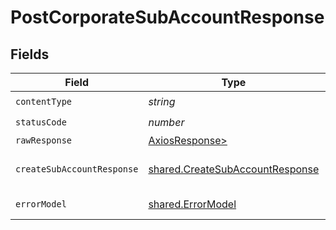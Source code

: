 # PostCorporateSubAccountResponse


## Fields

| Field                                                                              | Type                                                                               | Required                                                                           | Description                                                                        |
| ---------------------------------------------------------------------------------- | ---------------------------------------------------------------------------------- | ---------------------------------------------------------------------------------- | ---------------------------------------------------------------------------------- |
| `contentType`                                                                      | *string*                                                                           | :heavy_check_mark:                                                                 | N/A                                                                                |
| `statusCode`                                                                       | *number*                                                                           | :heavy_check_mark:                                                                 | N/A                                                                                |
| `rawResponse`                                                                      | [AxiosResponse>](https://axios-http.com/docs/res_schema)                           | :heavy_minus_sign:                                                                 | N/A                                                                                |
| `createSubAccountResponse`                                                         | [shared.CreateSubAccountResponse](../../models/shared/createsubaccountresponse.md) | :heavy_minus_sign:                                                                 | Created sub-account ID                                                             |
| `errorModel`                                                                       | [shared.ErrorModel](../../models/shared/errormodel.md)                             | :heavy_minus_sign:                                                                 | Bad request                                                                        |